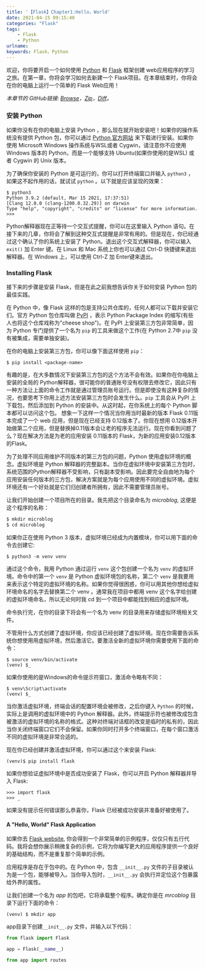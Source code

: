```yaml
---
title: '【Flask】Chapter1:Hello，World'
date: 2021-04-15 09:15:40
categories: "Flask"
tags:
	- Flask
	- Python
urlname:
keywords: Flask，Python
---
```


欢迎，你将要开启一个如何使用 [Python](https://www.python.org/) 和 [Flask](https://flask.palletsprojects.com/en/1.1.x/) 框架创建 web应用程序的学习之旅。在第一章，你将会学习如何去新建一个 Flask项目。在本章结束时，你将会在你的电脑上运行一个简单的 Flask Web应用！

*本章节的 GitHub链接: [Browse](https://github.com/miguelgrinberg/microblog/tree/v0.1)，[Zip](https://github.com/miguelgrinberg/microblog/archive/v0.1.zip)，[Diff](https://github.com/miguelgrinberg/microblog/compare/v0.0...v0.1)。*

<!-- more -->

### 安装 Python

如果你没有在你的电脑上安装 Python ，那么现在就开始安装吧！如果你的操作系统没有提供 Python 包，你可以通过 [Python 官方网站](https://www.python.org/downloads/) 来下载进行安装。如果你使用 Microsoft Windows 操作系统与WSL或者 Cygwin，请注意你不应使用 Windows 版本的 Python，而是一个能够支持 Ubuntu(如果你使用的是WSL) 或者 Cygwin 的 Unix 版本。

为了确保你安装的 Python 是可运行的，你可以打开终端窗口并输入 `python3` ，如果这不起作用的话，就试试 `python` 。以下就是应该呈现的效果：

```shell
$ python3
Python 3.9.2 (default, Mar 15 2021, 17:37:51)
[Clang 12.0.0 (clang-1200.0.32.29)] on darwin
Type "help", "copyright", "credits" or "license" for more information.
>>> 
```

Python解释器现在正等待一个交互式提醒，你可以在这里输入 Python 语句。在接下来的几章，你将会了解到这种交互式提醒是非常有用的。但是现在，你已经通过这个确认了你的系统上安装了 Python。退出这个交互式解释器，你可以输入 `exit()` 加 Enter 键。在 Linux 和 Mac 系统上你也可以通过 Ctrl-D 快捷键来退出解释器。在 Windows 上，可以使用 Ctrl-Z 加 Enter键来退出。

### Installing Flask

接下来的步骤是安装 Flask，但是在此之前我想告诉你关于如何安装 Python 包的最佳实践。

在 Python 中，像 Flask 这样的包是支持公共仓库的，任何人都可以下载并安装它们。官方 Python 包仓库叫做 [PyPI](https://pypi.org/) ，表示 Python Package Index 的缩写(有些人也将这个仓库戏称为"cheese shop")。在 PyPI 上安装第三方包非常简单，因为 Python 专门提供了一个名为 `pip` 的工具来做这个工作(在 Python 2.7中 `pip` 没有被集成，需要单独安装)。

在你的电脑上安装第三方包，你可以像下面这样使用 `pip`：

```shell
$ pip install <package-name>
```

有趣的是，在大多数情况下安装第三方包的这个方法不会有效。如果你在你电脑上安装的全局的 Python解释器，很可能你的普通账号没有权限去修改它，因此只有一种方法让上面的命令工作就是通过管理员账号运行。但是即使没有这种复杂的情况，也要思考下你用上述方法安装第三方包时会发生什么。`pip` 工具会从 PyPI 上下载包，然后添加到 Python 的安装中。从这时起，在你系统上的每个 Python 脚本都可以访问这个包。 想象一下这样一个情况当你用当时最新的版本 Flask 0.11版本完成了一个 web 应用，但是现在已经支持 0.12版本了。你现在想用 0.12版本开始做第二个应用，但是替换掉0.11版本会让老的程序无法运行。现在你看到问题了么？现在解决方法是为老的应用安装 0.11版本的 Flask，为新的应用安装0.12版本的Flask。

为了处理不同应用维护不同版本的第三方包的问题，Python 使用虚拟环境的概念。虚拟环境是 Python 解释器的完整副本。当你在虚拟环境中安装第三方包时，系统范围的Python解释器不受影响，只有副本受影响。因此要完全自由地为每个应用安装任何版本的三方包，解决方案就是为每个应用使用不同的虚拟环境。虚拟环境还有一个好处就是它们归创建者所拥有，因此不需要管理员账号。

让我们开始创建一个项目所在的目录。我先把这个目录命名为 *microblog*, 这便是这个程序的名称：

```sh
$ mkdir microblog
$ cd microblog
```

如果你正在使用 Python 3 版本，虚拟环境已经成为内置模块，你可以用下面的命令去创建它:

```shell
$ python3 -m venv venv
```

通过这个命令，我用 Python 通过运行 `venv` 这个包创建一个名为 `venv` 的虚拟环境。命令中的第一个 `venv` 是 Python 虚拟环境包的名称，第二个 `venv` 是我要用来表示这个特定的虚拟环境的名称。如果你觉得很困惑，你可以用其他你想给虚拟环境命名的名字去替换第二个 venv 。通常我在项目中都用 venv 这个名字给创建的虚拟环境命名，所以无论何时我 cd 到一个项目中都能找到相应的虚拟环境。

命令执行完，在你的目录下将会有一个名为 venv 的目录用来存储虚拟环境相关文件。

不管用什么方式创建了虚拟环境，你应该已经创建了虚拟环境。现在你需要告诉系统你想使用用虚拟环境，然后激活它。要激活全新的虚拟环境你需要使用下面的命令：

```shell
$ source venv/bin/activate
(venv) $_
```

如果你使用的是Windows的命令提示符窗口，激活命令略有不同：

```shell
$ venv\Script\activate
(venv) $_
```

当你激活虚拟环境，终端会话的配置环境会被修改，之后你键入 `Python` 的时候，实际上是调用的虚拟环境中的 Python 解释器。此外，终端提示符也被修改成包含被激活的虚拟环境的名称的格式。这种对终端对话框的改变是临时的私有的，因此当你关闭终端窗口它们不会保留。如果你同时打开多个终端窗口，在每个窗口激活不同的虚拟环境是非常合适的。

现在你已经创建并激活虚拟环境，你可以通过这个来安装 Flask:

```shell
(venv)$ pip install flask
```

如果你想验证虚拟环境中是否成功安装了 Flask，你可以开启 Python 解释器并导入 Flask:

```shell
>>> import flask
>>> _
```

如果没有提示任何错误那么恭喜你，Flask 已经被成功安装并准备好被使用了。

#### A "Hello, World" Flask Application

如果你去 [Flask website](https://flask.palletsprojects.com/en/1.1.x/), 你会得到一个非常简单的示例程序，仅仅只有五行代码。我将会想你展示稍微复杂的示例，它将为你编写更大的应用程序提供一个良好的基础结构，而不是重复那个简单的示例。

应用程序是存在于包中的。在 Python 中，包含 `__init__.py` 文件的子目录被认为是一个包，能够被导入。当你导入包时，`__init__.py` 会执行并定位这个包暴露给外界的属性。

让我们创建一个名为 *app* 的包吧，它将承载整个程序。确定你是在 *mrcoblog* 目录下运行下面的命令：

```shell
(venv) $ mkdir app
```

app目录下创建`__init__.py` 文件，并输入以下代码：

```python
from flask import Flask

app = Flask(__name__)

from app import routes
```











